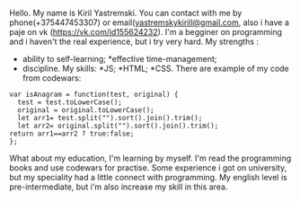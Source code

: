   Hello. My name is Kiril Yastremski. You can contact with me by phone(+375447453307) or email(yastremskykirill@gmail.com, also i have a paje on vk (https://vk.com/id155624232).
  I'm a begginer on programming and i haven't the real experience, but i try very hard.
  My strengths :
* ability to self-learning;
*effective time-management;
* discipline.
  My skills:
*JS;
*HTML;
*CSS.
  There are example of my code from codewars:
```
var isAnagram = function(test, original) {
  test = test.toLowerCase();
  original = original.toLowerCase();
  let arr1= test.split("").sort().join().trim();
  let arr2= original.split("").sort().join().trim();
return arr1==arr2 ? true:false;
};
```

  What about my education, I'm learning by myself. I'm read the programming books and use codewars for practise. Some experience i got on university, but my speciality had a little connect with programming.
  My english level is pre-intermediate, but i'm also increase my skill in this area.
